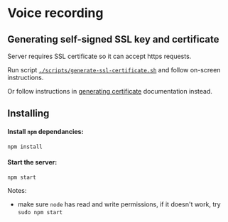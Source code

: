 # Voice recording

## Generating self-signed SSL key and certificate

Server requires SSL certificate so it can accept https requests.

Run script [`./scripts/generate-ssl-certificate.sh`](./scripts/generate-ssl-certificate.sh) and follow on-screen instructions.

Or follow instructions in [generating certificate](./docs/generating-certificate.md) documentation instead.

## Installing

#### Install `npm` dependancies:

    npm install

#### Start the server:

    npm start

Notes:

 - make sure `node` has read and write permissions, if it doesn't work, try `sudo npm start`
